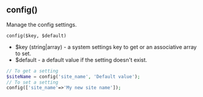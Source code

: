 ## config()
Manage the config settings.

```config($key, $default)```

- $key (string|array) - a system settings key to get or an associative array to set.
- $default - a default value if the setting doesn't exist.
```php
// To get a setting
$siteName = config('site_name', 'Default value');
// To set a setting
config(['site_name'=>'My new site name']);
```
